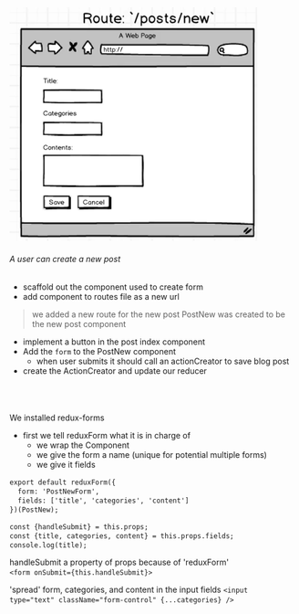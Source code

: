 ![](./route-new.png)

###### A user can create a new post
* scaffold out the component used to create form
* add component to routes file as a new url

> we added a new route for the new post
> PostNew was created to be the new post component

* implement a button in the post index component
* Add the `form` to the PostNew component
  * when user submits it should call an actionCreator to save blog post
* create the ActionCreator and update our reducer

<br><br><br>
We installed redux-forms
* first we tell reduxForm what it is in charge of
  * we wrap the Component
  * we give the form a name (unique for potential multiple forms)
  * we give it fields
```
export default reduxForm({
  form: 'PostNewForm',
  fields: ['title', 'categories', 'content']
})(PostNew);
```

```
const {handleSubmit} = this.props;
const {title, categories, content} = this.props.fields;
console.log(title);
```
handleSubmit a property of props because of 'reduxForm'<br>
`<form onSubmit={this.handleSubmit}>`

'spread' form, categories, and content in the input fields
`<input type="text" className="form-control" {...categories} />`
